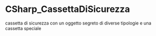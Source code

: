 # CSharp_CassettaDiSicurezza
cassetta di sicurezza con un oggetto segreto di diverse tipologie e una cassetta speciale
